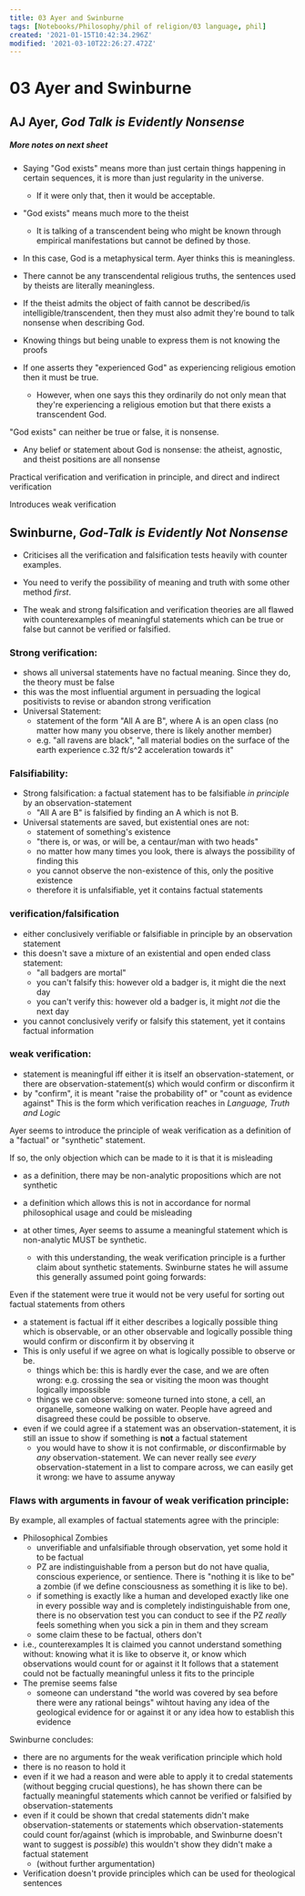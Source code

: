 ```yaml
---
title: 03 Ayer and Swinburne
tags: [Notebooks/Philosophy/phil of religion/03 language, phil]
created: '2021-01-15T10:42:34.296Z'
modified: '2021-03-10T22:26:27.472Z'
---
```


# 03 Ayer and Swinburne

## AJ Ayer, *God Talk is Evidently Nonsense*

##### More notes on next sheet

- Saying "God exists" means more than just certain things happening in certain sequences, it is more than just regularity in the universe.
  - If it were only that, then it would be acceptable.
- "God exists" means much more to the theist
  - It is talking of a transcendent being who might be known through empirical manifestations but cannot be defined by those.
- In this case, God is a metaphysical term. Ayer thinks this is meaningless.

- There cannot be any transcendental religious truths, the sentences used by theists are literally meaningless.

- If the theist admits the object of faith cannot be described/is intelligible/transcendent, then they must also admit they're bound to talk nonsense when describing God.

- Knowing things but being unable to express them is not knowing the proofs

- If one asserts they "experienced God" as experiencing religious emotion then it must be true.
  - However, when one says this they ordinarily do not only mean that they're experiencing a religious emotion but that there exists a transcendent God.

"God exists" can neither be true or false, it is nonsense.
- Any belief or statement about God is nonsense: the atheist, agnostic, and theist positions are all nonsense

Practical verification and verification in principle, and direct and indirect verification

Introduces weak verification 

## Swinburne, *God-Talk is Evidently Not Nonsense*

- Criticises all the verification and falsification tests heavily with counter examples.

- You need to verify the possibility of meaning and truth with some other method *first*.
- The weak and strong falsification and verification theories are all flawed with counterexamples of meaningful statements which can be true or false but cannot be verified or falsified.
### Strong verification:

- shows all universal statements have no factual meaning. Since they do, the theory must be false
- this was the most influential argument in persuading the logical positivists to revise or abandon strong verification
- Universal Statement:
  - statement of the form "All A are B", where A is an open class (no matter how many you observe, there is likely another member)
  - e.g. "all ravens are black", "all material bodies on the surface of the earth experience c.32 ft/s^2 acceleration towards it"
### Falsifiability:

- Strong falsification: a factual statement has to be falsifiable *in principle* by an observation-statement
  - "All A are B" is falsified by finding an A which is not B.
- Universal statements are saved, but existential ones are not:
  - statement of something's existence
  - "there is, or was, or will be, a centaur/man with two heads"
  - no matter how many times you look, there is always the possibility of finding this
  - you cannot observe the non-existence of this, only the positive existence
  - therefore it is unfalsifiable, yet it contains factual statements

### verification/falsification

- either conclusively verifiable or falsifiable in principle by an observation statement
- this doesn't save a mixture of an existential and open ended class statement:
  - "all badgers are mortal"
  - you can't falsify this: however old a badger is, it might die the next day
  - you can't verify this: however old a badger is, it might *not* die the next day
- you cannot conclusively verify or falsify this statement, yet it contains factual information

### weak verification:
- statement is meaningful iff either it is itself an observation-statement, or there are observation-statement(s) which would confirm or disconfirm it
- by "confirm", it is meant "raise the probability of" or "count as evidence against"
This is the form which verification reaches in *Language, Truth and Logic*

Ayer seems to introduce the principle of weak verification as a definition of a "factual" or "synthetic" statement.

If so, the only objection which can be made to it is that it is misleading

- as a definition, there may be non-analytic propositions which are not synthetic
- a definition which allows this is not in accordance for normal philosophical usage and could be misleading

- at other times, Ayer seems to assume a meaningful statement which is non-analytic MUST be synthetic.
  - with this understanding, the weak verification principle is a further claim about synthetic statements. Swinburne states he will assume this generally assumed point going forwards:

Even if the statement were true it would not be very useful for sorting out factual statements from others
- a statement is factual iff it either describes a logically possible thing which is observable, or an other observable and logically possible thing would confirm or disconfirm it by observing it
- This is only useful if we agree on what is logically possible to observe or be.
  - things which be: this is hardly ever the case, and we are often wrong: e.g. crossing the sea or visiting the moon was thought logically impossible
  - things we can observe: someone turned into stone, a cell, an organelle, someone walking on water. People have agreed and disagreed these could be possible to observe.
- even if we could agree if a statement was an observation-statement, it is still an issue to show if something is **not** a factual statement
  - you would have to show it is not confirmable, *or* disconfirmable by *any* observation-statement. We can never really see *every* observation-statement in a list to compare across, we can easily get it wrong: we have to assume anyway

### Flaws with arguments in favour of weak verification principle:
By example, all examples of factual statements agree with the principle:
- Philosophical Zombies
  - unverifiable and unfalsifiable through observation, yet some hold it to be factual
  - PZ are indistinguishable from a person but do not have qualia, conscious experience, or sentience. There is "nothing it is like to be" a zombie (if we define consciousness as something it is like to be).
  - if something is exactly like a human and developed exactly like one in every possible way and is completely indistinguishable from one, there is no observation test you can conduct to see if the PZ *really* feels something when you sick a pin in them and they scream
  - some claim these to be factual, others don't
- i.e., counterexamples
It is claimed you cannot understand something without: knowing what it is like to observe it, or know which observations would count for or against it
It follows that a statement could not be factually meaningful unless it fits to the principle
- The premise seems false
  - someone can understand "the world was covered by sea before there were any rational beings" wihtout having any idea of the geological evidence for or against it or any idea how to establish this evidence

Swinburne concludes:
- there are no arguments for the weak verification principle which hold
- there is no reason to hold it
- even if it we had a reason and were able to apply it to credal statements (without begging crucial questions), he has shown there can be factually meaningful statements which cannot be verified or falsified by observation-statements
- even if it could be shown that credal statements didn't make observation-statements or statements which observation-statements could count for/against (which is improbable, and Swinburne doesn't want to suggest is *possible*) this wouldn't show they didn't make a factual statement
  - (without further argumentation)
- Verification doesn't provide principles which can be used for theological sentences


